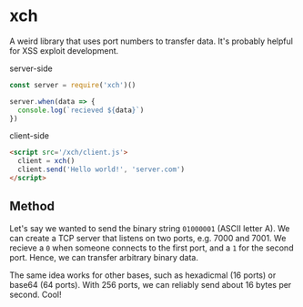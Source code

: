 # xch

A weird library that uses port numbers to transfer data. It's probably helpful for XSS exploit development.


server-side

```js
const server = require('xch')()

server.when(data => {
  console.log(`recieved ${data}`)
})
```

client-side

```html
<script src='/xch/client.js'>
  client = xch()
  client.send('Hello world!', 'server.com')
</script>
```


## Method

Let's say we wanted to send the binary string `01000001` (ASCII letter A). We can create a TCP server that 
listens on two ports, e.g. 7000 and 7001. We recieve a `0` when someone connects to the first port, and a 
`1` for the second port. Hence, we can transfer arbitrary binary data.

The same idea works for other bases, such as hexadicmal (16 ports) or base64 (64 ports). With 256 ports, 
we can reliably send about 16 bytes per second. Cool!
